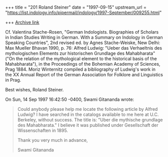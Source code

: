 +++
title = "201 Roland Steiner"
date = "1997-09-15"
upstream_url = "https://list.indology.info/pipermail/indology/1997-September/009255.html"

+++
[Archive link](https://list.indology.info/pipermail/indology/1997-September/009255.html)

Cf. Valentina Stache-Rosen, "German Indologists. Biographies of Scholars
in Indian Studies Writing in German. With a Summary on Indology in German
Speaking Countries", 2nd revised ed. by Agnes Stache-Weiske, New Delhi: Max
Mueller Bhavan 1990, p. 76:
Alfred Ludwig: "Ueber das Verhaeltnis des mythologischen Elements zur
historischen Grundlage des Mahabharata" ("On the relation of the
mythological element to the historical basis of the Mahabharata"), in the
Proceedings of the Bohemian Academy of Sciences, Prag 1884.
Moriz Winternitz compiled a bibliography of Ludwig's work in the XX Annual
Report of the German Association for Folklore and Linguistics in Prag.

Best wishes,
Roland Steiner.

On Sun, 14 Sep 1997 16:42:50 -0400,
Swami Gitananda wrote:

>Could anybody please help me locate the following article by Alfred Ludwig?
>I have searched in the catalogs available to me here at U.C. Berkeley,
>without success. The title is: "Uber die mythische grundlage des
>Mahabharata." I believe it was published under Gesellschaft der
>Wissenschaften in 1895.
>
>Thank you very much in advance,
>
>Swami Gitananda




